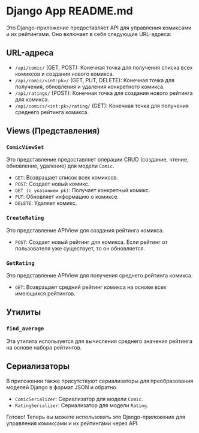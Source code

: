 # Django App README.md

Это Django-приложение предоставляет API для управления комиксами и их рейтингами. Оно включает в себя следующие URL-адреса:

## URL-адреса

- `/api/comic/` (GET, POST): Конечная точка для получения списка всех комиксов и создания нового комикса.
- `/api/comic/<int:pk>/` (GET, PUT, DELETE): Конечная точка для получения, обновления и удаления конкретного комикса.
- `/api/ratings/` (POST): Конечная точка для создания нового рейтинга для комикса.
- `/api/comics/<int:pk>/rating/` (GET): Конечная точка для получения среднего рейтинга комикса.

## Views (Представления)

### `ComicViewSet`

Это представление предоставляет операции CRUD (создание, чтение, обновление, удаление) для модели `Comic`.

- `GET`: Возвращает список всех комиксов.
- `POST`: Создает новый комикс.
- `GET (с указанием pk)`: Получает конкретный комикс.
- `PUT`: Обновляет информацию о комиксе.
- `DELETE`: Удаляет комикс.

### `CreateRating`

Это представление APIView для создания рейтинга комикса.

- `POST`: Создает новый рейтинг для комикса. Если рейтинг от пользователя уже существует, то он обновляется.

### `GetRating`

Это представление APIView для получения среднего рейтинга комикса.

- `GET`: Возвращает средний рейтинг комикса на основе всех имеющихся рейтингов.

## Утилиты

### `find_average`

Эта утилита используется для вычисления среднего значения рейтинга на основе набора рейтингов.

## Сериализаторы

В приложении также присутствуют сериализаторы для преобразования моделей Django в формат JSON и обратно.

- `ComicSerializer`: Сериализатор для модели `Comic`.
- `RatingSerializer`: Сериализатор для модели `Rating`.

Готово! Теперь вы можете использовать это Django-приложение для управления комиксами и их рейтингами через API.